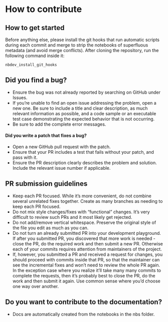 

# How to contribute

## How to get started

Before anything else, please install the git hooks that run automatic
scripts during each commit and merge to strip the notebooks of
superfluous metadata (and avoid merge conflicts). After cloning the
repository, run the following command inside it:

    nbdev_install_git_hooks

## Did you find a bug?

- Ensure the bug was not already reported by searching on GitHub under
  Issues.
- If you’re unable to find an open issue addressing the problem, open a
  new one. Be sure to include a title and clear description, as much
  relevant information as possible, and a code sample or an executable
  test case demonstrating the expected behavior that is not occurring.
- Be sure to add the complete error messages.

#### Did you write a patch that fixes a bug?

- Open a new GitHub pull request with the patch.
- Ensure that your PR includes a test that fails without your patch, and
  pass with it.
- Ensure the PR description clearly describes the problem and solution.
  Include the relevant issue number if applicable.

## PR submission guidelines

- Keep each PR focused. While it’s more convenient, do not combine
  several unrelated fixes together. Create as many branches as needing
  to keep each PR focused.
- Do not mix style changes/fixes with “functional” changes. It’s very
  difficult to review such PRs and it most likely get rejected.
- Do not add/remove vertical whitespace. Preserve the original style of
  the file you edit as much as you can.
- Do not turn an already submitted PR into your development playground.
  If after you submitted PR, you discovered that more work is needed -
  close the PR, do the required work and then submit a new PR. Otherwise
  each of your commits requires attention from maintainers of the
  project.
- If, however, you submitted a PR and received a request for changes,
  you should proceed with commits inside that PR, so that the maintainer
  can see the incremental fixes and won’t need to review the whole PR
  again. In the exception case where you realize it’ll take many many
  commits to complete the requests, then it’s probably best to close the
  PR, do the work and then submit it again. Use common sense where you’d
  choose one way over another.

## Do you want to contribute to the documentation?

- Docs are automatically created from the notebooks in the nbs folder.
